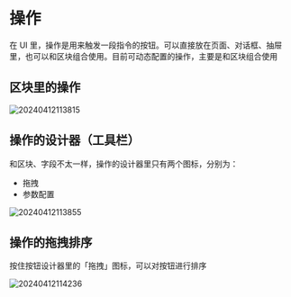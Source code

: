 # 操作

在 UI 里，操作是用来触发一段指令的按钮。可以直接放在页面、对话框、抽屉里，也可以和区块组合使用。目前可动态配置的操作，主要是和区块组合使用

## 区块里的操作

![20240412113815](https://nocobase-docs.oss-cn-beijing.aliyuncs.com/20240412113815.png)

## 操作的设计器（工具栏）

和区块、字段不太一样，操作的设计器里只有两个图标，分别为：
- 拖拽
- 参数配置

![20240412113855](https://nocobase-docs.oss-cn-beijing.aliyuncs.com/20240412113855.png)

## 操作的拖拽排序

按住按钮设计器里的「拖拽」图标，可以对按钮进行排序

![20240412114236](https://nocobase-docs.oss-cn-beijing.aliyuncs.com/20240412114236.gif)